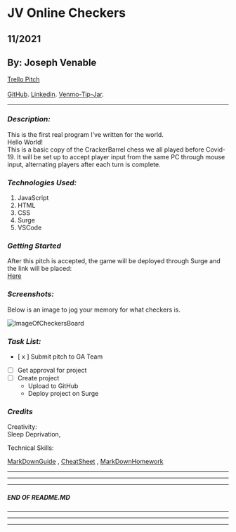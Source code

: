 # JV Online Checkers
## 11/2021
## By: Joseph Venable
[Trello Pitch](https://trello.com/b/8tSGq3QM/checkers-pitch) <br></br>
[GitHub](https://github.com/JJVenable).
[Linkedin](https://www.linkedin.com/in/JJVenable/).
[Venmo-Tip-Jar](https:://venmo.com/u/JJVenable).
***

### ***Description:***
This is the first real program I've written for the world. <br>
Hello World! <br>
This is a basic copy of the CrackerBarrel chess we all played before Covid-19. It will be set up to accept player input from the same PC through mouse input, alternating players after each turn is complete.

### ***Technologies Used:***
1. JavaScript
2. HTML
3. CSS
4. Surge
5. VSCode 

### ***Getting Started***
 After this pitch is accepted, the game will be deployed through Surge and the link will be placed: <br>
[Here](WWW.SurgeLinkToBeMadeLater.future)

### ***Screenshots:***
Below is an image to jog your memory for what checkers is.

![ImageOfCheckersBoard](https://encrypted-tbn0.gstatic.com/images?q=tbn:ANd9GcRyouCk_c8QZmAWKEE2HFtUTcGwInJF5TcFKg&usqp=CAU)

### ***Task List:***
- [ x ] Submit pitch to GA Team
- [ ] Get approval for project
- [ ] Create project
    - Upload to GitHub
    - Deploy project on Surge


### ***Credits***
Creativity:  
Sleep Deprivation,

Technical Skills:

[MarkDownGuide](https://ia.net/writer/support/general/markdown-guide)
, 
[CheatSheet](https://guides.github.com/pdfs/markdown-cheatsheet-online.pdf)
,
[MarkDownHomework](https://github.com/JJVenable/u1_hw_markdown)


---
---
---
#####  END OF README.MD
---
---
---
